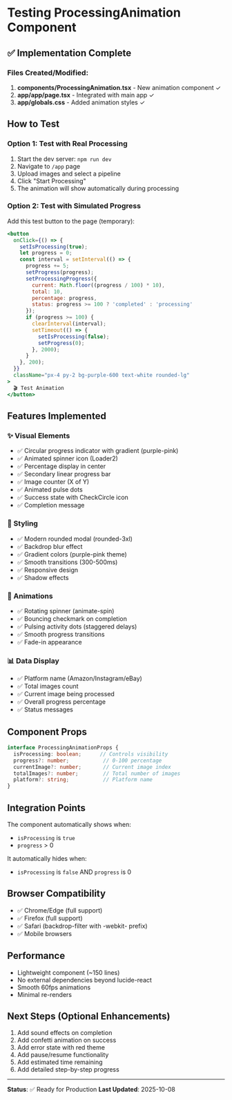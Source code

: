 # Testing ProcessingAnimation Component

## ✅ Implementation Complete

### Files Created/Modified:
1. **components/ProcessingAnimation.tsx** - New animation component ✓
2. **app/app/page.tsx** - Integrated with main app ✓
3. **app/globals.css** - Added animation styles ✓

## How to Test

### Option 1: Test with Real Processing
1. Start the dev server: `npm run dev`
2. Navigate to `/app` page
3. Upload images and select a pipeline
4. Click "Start Processing"
5. The animation will show automatically during processing

### Option 2: Test with Simulated Progress
Add this test button to the page (temporary):

```jsx
<button
  onClick={() => {
    setIsProcessing(true);
    let progress = 0;
    const interval = setInterval(() => {
      progress += 5;
      setProgress(progress);
      setProcessingProgress({
        current: Math.floor((progress / 100) * 10),
        total: 10,
        percentage: progress,
        status: progress >= 100 ? 'completed' : 'processing'
      });
      if (progress >= 100) {
        clearInterval(interval);
        setTimeout(() => {
          setIsProcessing(false);
          setProgress(0);
        }, 2000);
      }
    }, 200);
  }}
  className="px-4 py-2 bg-purple-600 text-white rounded-lg"
>
  🎬 Test Animation
</button>
```

## Features Implemented

### ✨ Visual Elements
- ✅ Circular progress indicator with gradient (purple-pink)
- ✅ Animated spinner icon (Loader2)
- ✅ Percentage display in center
- ✅ Secondary linear progress bar
- ✅ Image counter (X of Y)
- ✅ Animated pulse dots
- ✅ Success state with CheckCircle icon
- ✅ Completion message

### 🎨 Styling
- ✅ Modern rounded modal (rounded-3xl)
- ✅ Backdrop blur effect
- ✅ Gradient colors (purple-pink theme)
- ✅ Smooth transitions (300-500ms)
- ✅ Responsive design
- ✅ Shadow effects

### 🔄 Animations
- ✅ Rotating spinner (animate-spin)
- ✅ Bouncing checkmark on completion
- ✅ Pulsing activity dots (staggered delays)
- ✅ Smooth progress transitions
- ✅ Fade-in appearance

### 📊 Data Display
- ✅ Platform name (Amazon/Instagram/eBay)
- ✅ Total images count
- ✅ Current image being processed
- ✅ Overall progress percentage
- ✅ Status messages

## Component Props

```typescript
interface ProcessingAnimationProps {
  isProcessing: boolean;      // Controls visibility
  progress?: number;           // 0-100 percentage
  currentImage?: number;       // Current image index
  totalImages?: number;        // Total number of images
  platform?: string;           // Platform name
}
```

## Integration Points

The component automatically shows when:
- `isProcessing` is `true`
- `progress` > 0

It automatically hides when:
- `isProcessing` is `false` AND `progress` is 0

## Browser Compatibility

- ✅ Chrome/Edge (full support)
- ✅ Firefox (full support)
- ✅ Safari (backdrop-filter with -webkit- prefix)
- ✅ Mobile browsers

## Performance

- Lightweight component (~150 lines)
- No external dependencies beyond lucide-react
- Smooth 60fps animations
- Minimal re-renders

## Next Steps (Optional Enhancements)

1. Add sound effects on completion
2. Add confetti animation on success
3. Add error state with red theme
4. Add pause/resume functionality
5. Add estimated time remaining
6. Add detailed step-by-step progress

---

**Status**: ✅ Ready for Production
**Last Updated**: 2025-10-08
